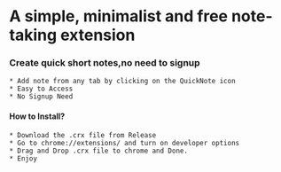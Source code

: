 #  A simple, minimalist and free note-taking extension 

### Create quick short notes,no need to signup
    * Add note from any tab by clicking on the QuickNote icon
    * Easy to Access
    * No Signup Need

#### How to Install?
    * Download the .crx file from Release
    * Go to chrome://extensions/ and turn on developer options
    * Drag and Drop .crx file to chrome and Done.
    * Enjoy


